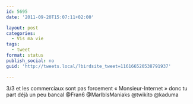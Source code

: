```yaml
---
id: 5695
date: '2011-09-20T15:07:11+02:00'

layout: post
categories:
  - Vis ma vie
tags:
  - tweet
format: status
publish_social: no
guid: 'http://tweets.local/?birdsite_tweet=116166520538791937'

---
```


3/3 et les commerciaux sont pas forcement « Monsieur-Internet » donc tu part déjà un peu bancal @Fran6 @MarlbIsManiaks @twikito @kaduma